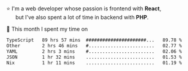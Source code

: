 ⭐ I'm a web developer whose passion is frontend with <b>React</b>,<br/>
&nbsp; &nbsp; &nbsp; but I've also spent a lot of time in backend with <b>PHP</b>.

📅 This month I spent my time on

<!--START_SECTION:waka-->

```txt
TypeScript   89 hrs 57 mins  ######################...   89.78 %
Other        2 hrs 46 mins   #........................   02.77 %
YAML         2 hrs 3 mins    #........................   02.06 %
JSON         1 hr 32 mins    .........................   01.53 %
Nix          1 hr 11 mins    .........................   01.19 %
```

<!--END_SECTION:waka-->
